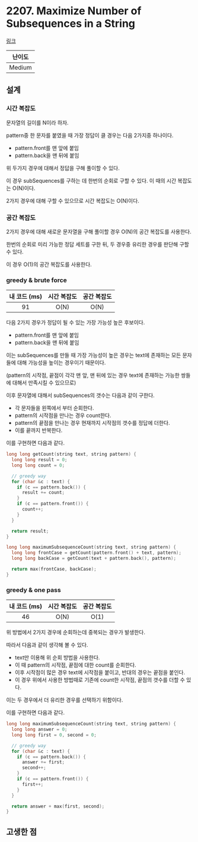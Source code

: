 # 2207. Maximize Number of Subsequences in a String

[링크](https://leetcode.com/problems/maximize-number-of-subsequences-in-a-string/)

| 난이도 |
| :----: |
| Medium |

## 설계

### 시간 복잡도

문자열의 길이를 N이라 하자.

pattern중 한 문자를 붙였을 때 가장 정답이 클 경우는 다음 2가지중 하나이다.

- pattern.front를 맨 앞에 붙임
- pattern.back을 맨 뒤에 붙임

위 두가지 경우에 대해서 정답을 구해 풀이할 수 있다.

이 경우 subSequences를 구하는 데 한번의 순회로 구할 수 있다. 이 때의 시간 복잡도는 O(N)이다.

2가지 경우에 대해 구할 수 있으므로 시간 복잡도는 O(N)이다.

### 공간 복잡도

2가지 경우에 대해 새로운 문자열을 구해 풀이할 경우 O(N)의 공간 복잡도를 사용한다.

한번의 순회로 미리 가능한 정답 세트를 구한 뒤, 두 경우중 유리한 경우를 판단해 구할 수 있다.

이 경우 O(1)의 공간 복잡도를 사용한다.

### greedy & brute force

| 내 코드 (ms) | 시간 복잡도 | 공간 복잡도 |
| :----------: | :---------: | :---------: |
|      91      |    O(N)     |    O(N)     |

다음 2가지 경우가 정답이 될 수 있는 가장 가능성 높은 후보이다.

- pattern.front를 맨 앞에 붙임
- pattern.back을 맨 뒤에 붙임

이는 subSequences를 만들 때 가장 가능성이 높은 경우는 text에 존재하는 모든 문자들에 대해 가능성을 높이는 경우이기 때문이다.

(pattern의 시작점, 끝점이 각각 맨 앞, 맨 뒤에 있는 경우 text에 존재하는 가능한 쌍들에 대해서 만족시킬 수 있으므로)

이후 문자열에 대해서 subSequences의 갯수는 다음과 같이 구한다.

- 각 문자들을 왼쪽에서 부터 순회한다.
- pattern의 시작점을 만나는 경우 count한다.
- pattern의 끝점을 만나는 경우 현재까지 시작점의 갯수를 정답에 더한다.
- 이를 끝까지 반복한다.

이를 구현하면 다음과 같다.

```cpp
long long getCount(string text, string pattern) {
  long long result = 0;
  long long count = 0;

  // greedy way
  for (char &c : text) {
    if (c == pattern.back()) {
      result += count;
    }
    if (c == pattern.front()) {
      count++;
    }
  }

  return result;
}

long long maximumSubsequenceCount(string text, string pattern) {
  long long frontCase = getCount(pattern.front() + text, pattern);
  long long backCase = getCount(text + pattern.back(), pattern);

  return max(frontCase, backCase);
}
```

### greedy & one pass

| 내 코드 (ms) | 시간 복잡도 | 공간 복잡도 |
| :----------: | :---------: | :---------: |
|      46      |    O(N)     |    O(1)     |

위 방법에서 2가지 경우에 순회하는데 중복되는 경우가 발생한다.

따라서 다음과 같이 생각해 볼 수 있다.

- text만 이용해 위 순회 방법을 사용한다.
- 이 때 pattern의 시작점, 끝점에 대한 count를 순회한다.
- 이후 시작점이 많은 경우 text에 시작점을 붙이고, 반대의 경우는 끝점을 붙인다.
- 이 경우 위에서 사용한 방법때로 기존에 count한 시작점, 끝점의 갯수를 더할 수 있다.

이는 두 경우에서 더 유리한 경우를 선택하기 위함이다.

이를 구현하면 다음과 같다.

```cpp
long long maximumSubsequenceCount(string text, string pattern) {
  long long answer = 0;
  long long first = 0, second = 0;

  // greedy way
  for (char &c : text) {
    if (c == pattern.back()) {
      answer += first;
      second++;
    }
    if (c == pattern.front()) {
      first++;
    }
  }

  return answer + max(first, second);
}
```

## 고생한 점
